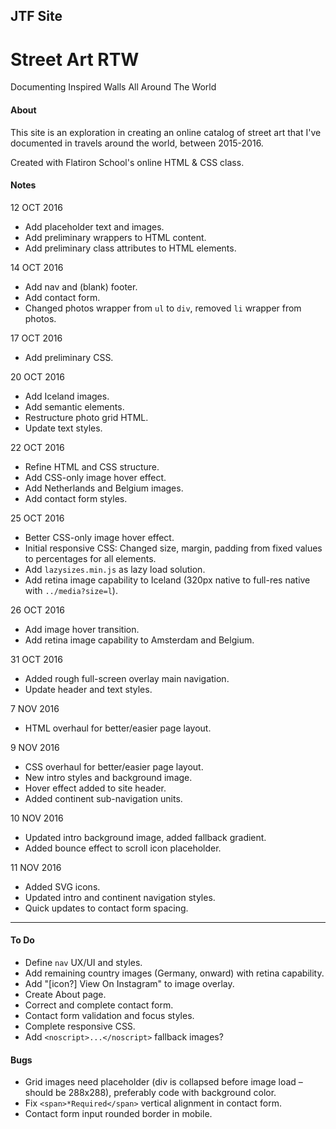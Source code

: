 JTF Site
---

# Street Art RTW

Documenting Inspired Walls All Around The World

#### About

This site is an exploration in creating an online catalog of street art that I've documented in travels around the world, between 2015-2016.

Created with Flatiron School's online HTML & CSS class.

#### Notes

12 OCT 2016
* Add placeholder text and images.
* Add preliminary wrappers to HTML content.
* Add preliminary class attributes to HTML elements.

14 OCT 2016
* Add nav and (blank) footer.
* Add contact form.
* Changed photos wrapper from `ul` to `div`, removed `li` wrapper from photos.

17 OCT 2016
* Add preliminary CSS.

20 OCT 2016
* Add Iceland images.
* Add semantic elements.
* Restructure photo grid HTML.
* Update text styles.

22 OCT 2016
* Refine HTML and CSS structure.
* Add CSS-only image hover effect.
* Add Netherlands and Belgium images.
* Add contact form styles.

25 OCT 2016
* Better CSS-only image hover effect.
* Initial responsive CSS: Changed size, margin, padding from fixed values to percentages for all elements.
* Add `lazysizes.min.js` as lazy load solution.
* Add retina image capability to Iceland (320px native to full-res native with `../media?size=l`).

26 OCT 2016
* Add image hover transition.
* Add retina image capability to Amsterdam and Belgium.

31 OCT 2016
* Added rough full-screen overlay main navigation.
* Update header and text styles.

7 NOV 2016
* HTML overhaul for better/easier page layout.

9 NOV 2016
* CSS overhaul for better/easier page layout.
* New intro styles and background image.
* Hover effect added to site header.
* Added continent sub-navigation units.

10 NOV 2016
* Updated intro background image, added fallback gradient.
* Added bounce effect to scroll icon placeholder.

11 NOV 2016
* Added SVG icons.
* Updated intro and continent navigation styles.
* Quick updates to contact form spacing.

---

#### To Do

* Define `nav` UX/UI and styles.
* Add remaining country images (Germany, onward) with retina capability.
* Add "[icon?] View On Instagram" to image overlay.
* Create About page.
* Correct and complete contact form.
* Contact form validation and focus styles.
* Complete responsive CSS.
* Add `<noscript>...</noscript>` fallback images?

#### Bugs

* Grid images need placeholder (div is collapsed before image load – should be 288x288), preferably code with background color.
* Fix `<span>*Required</span>` vertical alignment in contact form.
* Contact form input rounded border in mobile.
